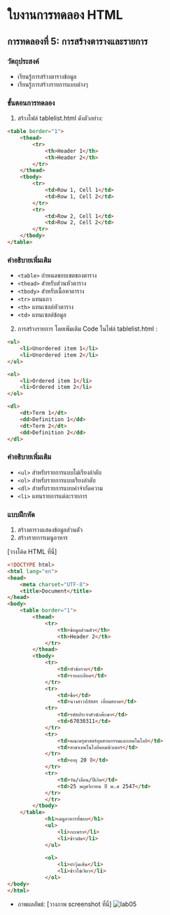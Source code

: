 # ใบงานการทดลอง HTML

## การทดลองที่ 5: การสร้างตารางและรายการ
### วัตถุประสงค์
- เรียนรู้การสร้างตารางข้อมูล
- เรียนรู้การสร้างรายการแบบต่างๆ

### ขั้นตอนการทดลอง
1. สร้างไฟล์ tablelist.html ดังตัวอย่าง:
```html
<table border="1">
    <thead>
        <tr>
            <th>Header 1</th>
            <th>Header 2</th>
        </tr>
    </thead>
    <tbody>
        <tr>
            <td>Row 1, Cell 1</td>
            <td>Row 1, Cell 2</td>
        </tr>
        <tr>
            <td>Row 2, Cell 1</td>
            <td>Row 2, Cell 2</td>
        </tr>
    </tbody>
</table>
```

### คำอธิบายเพิ่มเติม
- `<table>` กำหนดขอบเขตของตาราง
- `<thead>` สำหรับส่วนหัวตาราง
- `<tbody>` สำหรับเนื้อหาตาราง
- `<tr>` แทนแถว
- `<th>` แทนเซลล์หัวตาราง
- `<td>` แทนเซลล์ข้อมูล

2. การสร้างรายการ โดยเพิ่มเติม Code ในไฟล์ tablelist.html :
```html
<ul>
    <li>Unordered item 1</li>
    <li>Unordered item 2</li>
</ul>

<ol>
    <li>Ordered item 1</li>
    <li>Ordered item 2</li>
</ol>

<dl>
    <dt>Term 1</dt>
    <dd>Definition 1</dd>
    <dt>Term 2</dt>
    <dd>Definition 2</dd>
</dl>
```

### คำอธิบายเพิ่มเติม
- `<ul>` สำหรับรายการแบบไม่เรียงลำดับ
- `<ol>` สำหรับรายการแบบเรียงลำดับ
- `<dl>` สำหรับรายการแบบคำจำกัดความ
- `<li>` แทนรายการแต่ละรายการ

### แบบฝึกหัด
1. สร้างตารางแสดงข้อมูลส่วนตัว
2. สร้างรายการเมนูอาหาร

[วางโค้ด HTML ที่นี่]
```html
<!DOCTYPE html>
<html lang="en">
<head>
    <meta charset="UTF-8">
    <title>Document</title>
</head>
<body>
    <table border="1">
        <thead>
            <tr>
                <th>ข้อมูลส่วนตัว</th>
                <th>Header 2</th>
            </tr>
        </thead>
        <tbody>
            <tr>
                <td>หัวข้อราย</td>
                <td>รายละเอียด</td>
            </tr>
            <tr>
                <td>ชื่อ</td>
                <td>นางสาวปภัสสร เอี่ยมสอาด</td>
            <tr>
                <td>รหัสประจำตัวนักศึกษา</td>
                <td>67030311</td>
            </tr>
            <tr>
                <td>คณะครุศาสตร์อุตสาหกรรมและเทคโนโลยี</td>
                <td>สาขาเทคโนโลยีคอมพิวเตอร์</td>
            </tr>
                <td>อายุ 20 ปี</td>
            </tr>
            <tr>
                <td>วัน/เดือน/ปีเกิด</td>
                <td>25 พฤศจิกายน ปี พ.ศ 2547</td>
            </tr>
            </tr>
        </tbody>
    </table>
            <h1>เมนูอาหารที่ชอบ</h1>
            <ul>
                <li>กะเพรา</li>
                <li>ข้าวผัด</li>
            </ul>
            
            <ol>
                <li>ยำวุ้นเส้น</li>
                <li>ข้าวไข่เจียว</li>
            </ol>
</body>
</html>
```
- ภาพผลลัพธ์:
[วางภาพ screenshot ที่นี่]
![lab05](https://github.com/user-attachments/assets/24b2459d-ca91-4dfa-9447-4567eae41c32)
